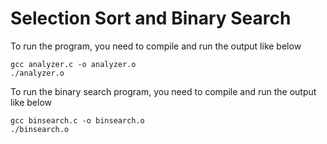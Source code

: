 # Selection Sort and Binary Search

To run the program, you need to compile and run the output like below
```
gcc analyzer.c -o analyzer.o
./analyzer.o
```

To run the binary search program, you need to compile and run the output like below
```
gcc binsearch.c -o binsearch.o
./binsearch.o
```

